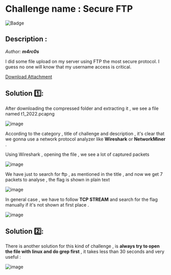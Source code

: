 # Challenge name : Secure FTP 

![Badge](https://img.shields.io/badge/CTF-easy-brightgreen)

## Description : 
*Author: ***m4rc0s**** 

I did some file upload on my server using FTP the most secure protocol. I guess no one will know that my username access is critical. 

[Download Attachment](https://s3.eu-west-3.amazonaws.com/crisis-assets/crisis_attachements/sLO6ycs3WLUPgEQPsXiiPltVFwuLt60pTNuYgh7j.zip)


## Solution :one:: 

After downloading the compressed folder and extracting it , we see a file named t1_2022.pcapng 

![image](https://user-images.githubusercontent.com/73240347/159010754-6ce4968b-9326-442c-9087-d30d58101d41.png)

According to the category , title of challenge and description , it's clear that we gonna use a network protocol analyzer like **Wireshark** or **NetworkMiner** .

Using Wireshark , opening the file , we see a lot of captured packets 

![image](https://user-images.githubusercontent.com/73240347/159011653-9af84ddf-d020-4fc8-a81c-94652bfdf492.png)

We have just to search for ftp , as mentioned in the title , and now we get 7 packets to analyse , the flag is shown in plain text 

![image](https://user-images.githubusercontent.com/73240347/159012191-efa3388c-f791-4539-bc13-f4b196997a1c.png)

In general case , we have to follow **TCP STREAM** and search for the flag manually if it's not shown at first place . 

![image](https://user-images.githubusercontent.com/73240347/159012405-e487a743-e1bf-4191-9a94-21d8f1c24cd6.png)

## Solution :two:: 

There is another solution for this kind of challenge , is **always try to open the file with linux and do grep first** , it takes less than 30 seconds and very useful :  

![image](https://user-images.githubusercontent.com/73240347/159016608-650c3bc5-4287-42ea-af71-ceed39dcb28b.png)





